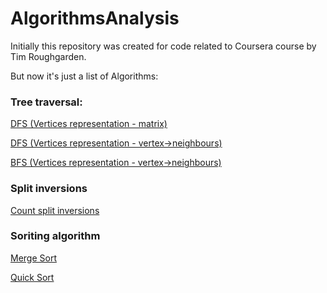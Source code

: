 # AlgorithmsAnalysis
Initially this repository was created for code related to Coursera course by Tim Roughgarden.

But now it's just a list of Algorithms:

### Tree traversal:

[DFS (Vertices representation - matrix)](https://github.com/danylovolokh/AlgorithmsAnalysis/blob/master/src/com/algorithms/coursera/DepthFirstSearchDFS_Graph_as_Matrix.kt) 

[DFS (Vertices representation - vertex->neighbours)](https://github.com/danylovolokh/AlgorithmsAnalysis/blob/master/src/com/algorithms/coursera/DepthFirstSearch_Graph_as_verticies.kt) 

[BFS (Vertices representation - vertex->neighbours)](https://github.com/danylovolokh/AlgorithmsAnalysis/blob/master/src/com/algorithms/coursera/BredthFirstSearch_Graph_as_verticies.kt) 

### Split inversions

[Count split inversions](https://github.com/danylovolokh/AlgorithmsAnalysis/blob/master/src/com/algorithms/coursera/InversionsCount.kt)

### Soriting algorithm

[Merge Sort](https://github.com/danylovolokh/AlgorithmsAnalysis/blob/master/src/com/algorithms/coursera/MergeSort.kt)

[Quick Sort](https://github.com/danylovolokh/AlgorithmsAnalysis/blob/master/src/com/algorithms/coursera/QuickSort.kt)
